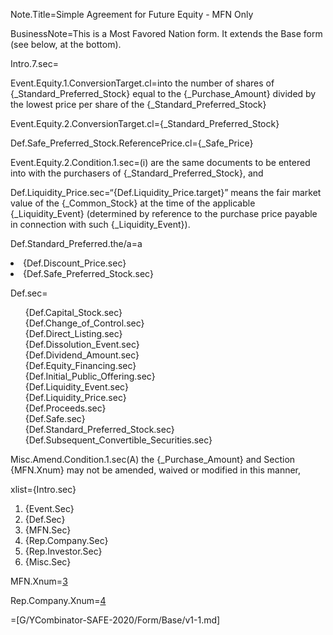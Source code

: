 
Note.Title=Simple Agreement for Future Equity - MFN Only


BusinessNote=This is a Most Favored Nation form. It extends the Base form (see below, at the bottom).

Intro.7.sec=</i>

Event.Equity.1.ConversionTarget.cl=into the number of shares of {_Standard_Preferred_Stock} equal to the {_Purchase_Amount} divided by the lowest price per share of the {_Standard_Preferred_Stock}

Event.Equity.2.ConversionTarget.cl={_Standard_Preferred_Stock}

Def.Safe_Preferred_Stock.ReferencePrice.cl={_Safe_Price}

Event.Equity.2.Condition.1.sec=(i) are the same documents to be entered into with the purchasers of {_Standard_Preferred_Stock}, and 

Def.Liquidity_Price.sec=“{Def.Liquidity_Price.target}” means the fair market value of the {_Common_Stock} at the time of the applicable {_Liquidity_Event} (determined by reference to the purchase price payable in connection with such {_Liquidity_Event}).



Def.Standard_Preferred.the/a=a

<li>{Def.Discount_Price.sec}</li> <li>{Def.Safe_Preferred_Stock.sec}</li>


Def.sec=<ul type="none"><li>{Def.Capital_Stock.sec}</li><li>{Def.Change_of_Control.sec}</li><li>{Def.Direct_Listing.sec}</li><li>{Def.Dissolution_Event.sec}</li><li>{Def.Dividend_Amount.sec}</li><li>{Def.Equity_Financing.sec}</li><li>{Def.Initial_Public_Offering.sec}</li><li>{Def.Liquidity_Event.sec}</li><li>{Def.Liquidity_Price.sec}</li><li>{Def.Proceeds.sec}</li><li>{Def.Safe.sec}</li><li>{Def.Standard_Preferred_Stock.sec}</li><li>{Def.Subsequent_Convertible_Securities.sec}</li></ul>

Misc.Amend.Condition.1.sec(A) the {_Purchase_Amount} and Section {MFN.Xnum} may not be amended, waived or modified in this manner,

xlist={Intro.sec}<ol><li>{Event.Sec}</li><li>{Def.Sec}</li><li>{MFN.Sec}</li><li>{Rep.Company.Sec}</li><li>{Rep.Investor.Sec}</li><li>{Misc.Sec}</li></ol>

MFN.Xnum=<a href='#Rep.Company.Sec'>3</a>

Rep.Company.Xnum=<a href='#Rep.Company.Sec'>4</a>

=[G/YCombinator-SAFE-2020/Form/Base/v1-1.md]

